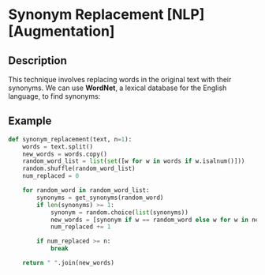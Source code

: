 # Synonym Replacement [NLP] [Augmentation]

## Description

This technique involves replacing words in the original text with their synonyms.
We can use **WordNet**, a lexical database for the English language, to find synonyms:

## Example

```python
def synonym_replacement(text, n=1):
    words = text.split()
    new_words = words.copy()
    random_word_list = list(set([w for w in words if w.isalnum()]))
    random.shuffle(random_word_list)
    num_replaced = 0

    for random_word in random_word_list:
        synonyms = get_synonyms(random_word)
        if len(synonyms) >= 1:
            synonym = random.choice(list(synonyms))
            new_words = [synonym if w == random_word else w for w in new_words]
            num_replaced += 1

        if num_replaced >= n:
            break

    return " ".join(new_words)
```
